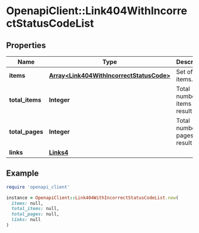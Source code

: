 # OpenapiClient::Link404WithIncorrectStatusCodeList

## Properties

| Name | Type | Description | Notes |
| ---- | ---- | ----------- | ----- |
| **items** | [**Array&lt;Link404WithIncorrectStatusCode&gt;**](Link404WithIncorrectStatusCode.md) | Set of items. |  |
| **total_items** | **Integer** | Total number of items in result set. |  |
| **total_pages** | **Integer** | Total number of pages in result set. |  |
| **links** | [**Links4**](Links4.md) |  | [optional] |

## Example

```ruby
require 'openapi_client'

instance = OpenapiClient::Link404WithIncorrectStatusCodeList.new(
  items: null,
  total_items: null,
  total_pages: null,
  links: null
)
```

